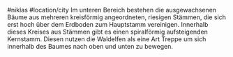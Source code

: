 #niklas #location/city 
Im unteren Bereich bestehen die ausgewachsenen Bäume aus mehreren kreisförmig angeordneten, riesigen Stämmen, die sich erst hoch über dem Erdboden zum Hauptstamm vereinigen. Innerhalb dieses Kreises aus Stämmen gibt es einen spiralförmig aufsteigenden Kernstamm. Diesen nutzen die Waldelfen als eine Art Treppe um sich innerhalb des Baumes nach oben und unten zu bewegen.
